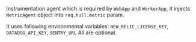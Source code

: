 Instrumentation agent which is required by `WebApp` and `WorkerApp`,
it injects `MetricAgent` object into `req.hull.metric` param.

It uses following environmental variables:
`NEW_RELIC_LICENSE_KEY`, `DATADOG_API_KEY`, `SENTRY_URL`
All are optional.
